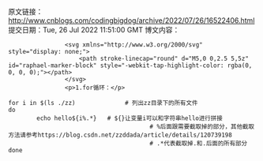 原文链接：http://www.cnblogs.com/codingbigdog/archive/2022/07/26/16522406.html
提交日期：Tue, 26 Jul 2022 11:51:00 GMT
博文内容：

                    <svg xmlns="http://www.w3.org/2000/svg" style="display: none;">
                        <path stroke-linecap="round" d="M5,0 0,2.5 5,5z" id="raphael-marker-block" style="-webkit-tap-highlight-color: rgba(0, 0, 0, 0);"></path>
                    </svg>
                    <p>1.for循环：</p> 
<pre><code>for i in $(ls ./zz) 				# 列出zz目录下的所有文件 
do
		echo hello${i%.*}  	# ${}让变量i可以和字符串hello进行拼接
										# %后面跟需要截取掉的部分，其他截取方法请参考https://blog.csdn.net/zzddada/article/details/120739198
										# .*代表截取掉.和.后面的所有部分
done	
</code></pre>
                